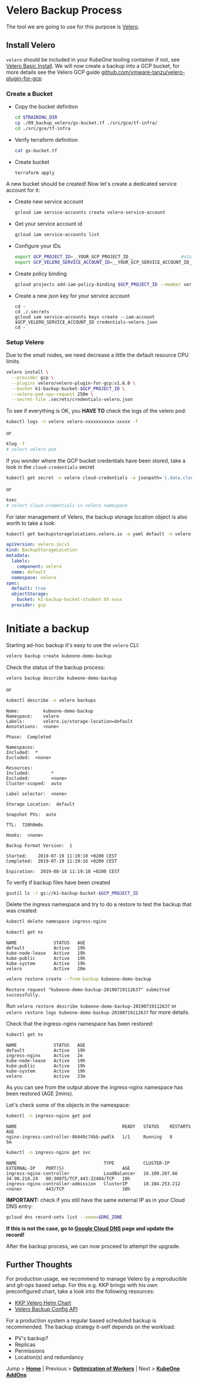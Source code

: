 # Velero Backup Process

The tool we are going to use for this purpose is [Velero](https://github.com/heptio/velero).

## Install Velero

`velero` should be included in your KubeOne tooling container if not, see [Velero Basic Install](https://velero.io/docs/main/basic-install/).
We will now create a backup into a GCP bucket, for more details see the Velero GCP guide [github.com/vmware-tanzu/velero-plugin-for-gcp](https://github.com/vmware-tanzu/velero-plugin-for-gcp)

### Create a Bucket

* Copy the bucket definiton
  ```bash
  cd $TRAINING_DIR
  cp ./09_backup_velero/gs-bucket.tf ./src/gce/tf-infra/
  cd ./src/gce/tf-infra
  ```
* Verify terraform definition
  ```bash
  cat gs-bucket.tf
  ```
* Create bucket
  ```bash
  terraform apply
  ```

A new bucket should be created! Now let's create a dedicated service account for it:

* Create new service account
  ```bash
  gcloud iam service-accounts create velero-service-account
  ```
* Get your service account id
  ```bash
  gcloud iam service-accounts list
  ```
* Configure your IDs
  ```bash
  export GCP_PROJECT_ID=__YOUR_GCP_PROJECT_ID__                  #student-XX-project
  export GCP_VELERO_SERVICE_ACCOUNT_ID=__YOUR_GCP_SERVICE_ACCOUNT_ID__  # velero-service-account@student-XX.iam.gserviceaccount.com 
  ```
* Create policy binding
  ```bash
  gcloud projects add-iam-policy-binding $GCP_PROJECT_ID --member serviceAccount:$GCP_VELERO_SERVICE_ACCOUNT_ID --role='roles/storage.admin'
  ```
* Create a new json key for your service account
  ```
  cd -
  cd ./.secrets
  gcloud iam service-accounts keys create --iam-account $GCP_VELERO_SERVICE_ACCOUNT_ID credentials-velero.json
  cd -
  ```

### Setup Velero

Due to the small nodes, we need decrease a little the default resource CPU limits.

```bash
velero install \
  --provider gcp \
  --plugins velero/velero-plugin-for-gcp:v1.6.0 \
  --bucket k1-backup-bucket-$GCP_PROJECT_ID \
  --velero-pod-cpu-request 250m \
  --secret-file .secrets/credentials-velero.json
```

To see if everything is OK, you **HAVE TO** check the logs of the velero pod:

```bash
kubectl logs -n velero velero-xxxxxxxxxxx-xxxxx -f
```
or
```bash
klog -f
# select velero pod
```

If you wonder where the GCP bucket credentials have been stored, take a look in the `cloud-credentials` secret

```bash
kubectl get secret -n velero cloud-credentials -o jsonpath='{.data.cloud}' | base64 --decode
```
or
```bash
ksec
# select cloud-credentials in velero namespace
```

For later management of Velero, the backup storage location object is also worth to take a look:

```bash
kubectl get backupstoragelocations.velero.io -o yaml default -n velero | kexp
```

```yaml
apiVersion: velero.io/v1
kind: BackupStorageLocation
metadata:
  labels:
    component: velero
  name: default
  namespace: velero
spec:
  default: true
  objectStorage:
    bucket: k1-backup-bucket-student-XX-xxxx
  provider: gcp
```

# Initiate a backup

Starting ad-hoc backup it's easy to use the `velero` CLI:

```bash
velero backup create kubeone-demo-backup
```

Check the status of the backup process:

```bash
velero backup describe kubeone-demo-backup
```
or
```bash
kubectl describe -n velero backups
```

```text
Name:         kubeone-demo-backup
Namespace:    velero
Labels:       velero.io/storage-location=default
Annotations:  <none>

Phase:  Completed

Namespaces:
Included:  *
Excluded:  <none>

Resources:
Included:        *
Excluded:        <none>
Cluster-scoped:  auto

Label selector:  <none>

Storage Location:  default

Snapshot PVs:  auto

TTL:  720h0m0s

Hooks:  <none>

Backup Format Version:  1

Started:    2019-07-19 11:19:10 +0200 CEST
Completed:  2019-07-19 11:19:16 +0200 CEST

Expiration:  2019-08-18 11:19:10 +0200 CEST
```

To verify if backup files have been created

```bash
gsutil ls -r gs://k1-backup-bucket-$GCP_PROJECT_ID
```

Delete the ingress namespace and try to do a restore to test the backup that was created:

```bash
kubectl delete namespace ingress-nginx
```

```bash
kubectl get ns
```

```text
NAME              STATUS   AGE
default           Active   19h
kube-node-lease   Active   19h
kube-public       Active   19h
kube-system       Active   19h
velero            Active   20m
```

```bash
velero restore create --from-backup kubeone-demo-backup
```

```text
Restore request "kubeone-demo-backup-20190719112637" submitted successfully.
```

Run `velero restore describe kubeone-demo-backup-20190719112637` or `velero restore logs kubeone-demo-backup-20190719112637` for more details.

Check that the ingress-nginx namespace has been restored:

```bash
kubectl get ns
```

```text
NAME              STATUS   AGE
default           Active   19h
ingress-nginx     Active   2m
kube-node-lease   Active   19h
kube-public       Active   19h
kube-system       Active   19h
velero            Active   23m
```

As you can see from the output above the ingress-nginx namespace has been restored (AGE 2mins).

Let's check some of the objects in the namespace:

```bash
kubectl -n ingress-nginx get pod
```

```text
NAME                                        READY   STATUS    RESTARTS   AGE
nginx-ingress-controller-86449c74bb-pwdlk   1/1     Running   0          5m
```

```bash
kubectl -n ingress-nginx get svc
```

```text
NAME                                 TYPE           CLUSTER-IP       EXTERNAL-IP    PORT(S)                      AGE
ingress-nginx-controller             LoadBalancer   10.109.207.66    34.90.218.24   80:30075/TCP,443:32404/TCP   10h
ingress-nginx-controller-admission   ClusterIP      10.104.253.212   <none>         443/TCP                      10h
```

**IMPORTANT:** check if you still have the same external IP as in your Cloud DNS entry:

```bash
gcloud dns record-sets list --zone=$DNS_ZONE
```

**If this is not the case, go to [Google Cloud DNS](https://console.cloud.google.com/net-services/dns/zones) page and update the record!**

After the backup process, we can now proceed to attempt the upgrade.

## Further Thoughts

For production usage, we recommend to manage Velero by a reproducible and git-ops based setup. For this e.g. KKP brings with his own preconfigured chart, take a look into the following resources:
* [KKP Velero Helm Chart](https://github.com/kubermatic/kubermatic/tree/master/charts/backup/velero)
* [Velero Backup Config API](https://velero.io/docs/v1.6/api-types/)

For a production system a regular based scheduled backup is recommended. The backup strategy it-self depends on the workload:
- PV's backup?
- Replicas
- Permissions
- Location(s) and redundancy

Jump > [**Home**](../README.md) | Previous > [**Optimization of Workers**](../08_optimize-workers/README.md) | Next > [**KubeOne AddOns**](../10_addons-sc-and-restic-etcd-backup/README.md)